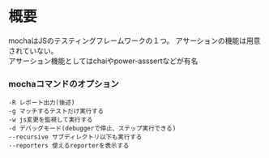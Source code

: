 # 概要
mochaはJSのテスティングフレームワークの１つ。 アサーションの機能は用意されていない。  
アサーション機能としてはchaiやpower-asssertなどが有名


### mochaコマンドのオプション
```
-R レポート出力(後述)
-g マッチするテストだけ実行する
-w js変更を監視して実行する
-d デバッグモード(debuggerで停止、ステップ実行できる)
--recursive サブディレクトリ以下も実行する
--reporters 使えるreporterを表示する
```

